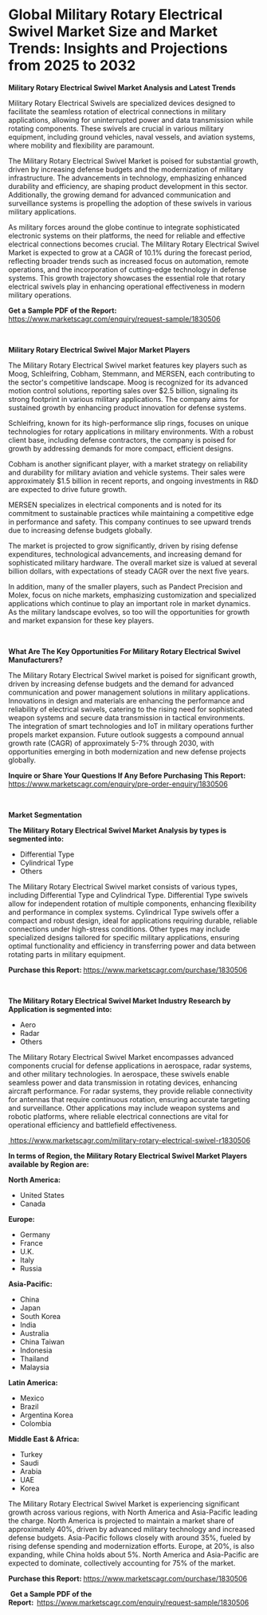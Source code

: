 <p><h1>Global Military Rotary Electrical Swivel Market Size and Market Trends: Insights and Projections from 2025 to 2032</h1></p><p><strong>Military Rotary Electrical Swivel Market Analysis and Latest Trends</strong></p>
<p><p>Military Rotary Electrical Swivels are specialized devices designed to facilitate the seamless rotation of electrical connections in military applications, allowing for uninterrupted power and data transmission while rotating components. These swivels are crucial in various military equipment, including ground vehicles, naval vessels, and aviation systems, where mobility and flexibility are paramount.</p><p>The Military Rotary Electrical Swivel Market is poised for substantial growth, driven by increasing defense budgets and the modernization of military infrastructure. The advancements in technology, emphasizing enhanced durability and efficiency, are shaping product development in this sector. Additionally, the growing demand for advanced communication and surveillance systems is propelling the adoption of these swivels in various military applications.</p><p>As military forces around the globe continue to integrate sophisticated electronic systems on their platforms, the need for reliable and effective electrical connections becomes crucial. The Military Rotary Electrical Swivel Market is expected to grow at a CAGR of 10.1% during the forecast period, reflecting broader trends such as increased focus on automation, remote operations, and the incorporation of cutting-edge technology in defense systems. This growth trajectory showcases the essential role that rotary electrical swivels play in enhancing operational effectiveness in modern military operations.</p></p>
<p><strong>Get a Sample PDF of the Report:&nbsp;</strong> <a href="https://www.marketscagr.com/enquiry/request-sample/1830506?utm_campaign=3044&utm_medium=2&utm_source=Github&utm_content=ia&utm_term=16042025&utm_id=military-rotary-electrical-swivel">https://www.marketscagr.com/enquiry/request-sample/1830506</a></p>
<p>&nbsp;</p>
<p><strong>Military Rotary Electrical Swivel Major Market Players</strong></p>
<p><p>The Military Rotary Electrical Swivel market features key players such as Moog, Schleifring, Cobham, Stemmann, and MERSEN, each contributing to the sector's competitive landscape. Moog is recognized for its advanced motion control solutions, reporting sales over $2.5 billion, signaling its strong footprint in various military applications. The company aims for sustained growth by enhancing product innovation for defense systems.</p><p>Schleifring, known for its high-performance slip rings, focuses on unique technologies for rotary applications in military environments. With a robust client base, including defense contractors, the company is poised for growth by addressing demands for more compact, efficient designs.</p><p>Cobham is another significant player, with a market strategy on reliability and durability for military aviation and vehicle systems. Their sales were approximately $1.5 billion in recent reports, and ongoing investments in R&D are expected to drive future growth.</p><p>MERSEN specializes in electrical components and is noted for its commitment to sustainable practices while maintaining a competitive edge in performance and safety. This company continues to see upward trends due to increasing defense budgets globally.</p><p>The market is projected to grow significantly, driven by rising defense expenditures, technological advancements, and increasing demand for sophisticated military hardware. The overall market size is valued at several billion dollars, with expectations of steady CAGR over the next five years.</p><p>In addition, many of the smaller players, such as Pandect Precision and Molex, focus on niche markets, emphasizing customization and specialized applications which continue to play an important role in market dynamics. As the military landscape evolves, so too will the opportunities for growth and market expansion for these key players.</p></p>
<p>&nbsp;</p>
<p><strong>What Are The Key Opportunities For Military Rotary Electrical Swivel Manufacturers?</strong></p>
<p><p>The Military Rotary Electrical Swivel market is poised for significant growth, driven by increasing defense budgets and the demand for advanced communication and power management solutions in military applications. Innovations in design and materials are enhancing the performance and reliability of electrical swivels, catering to the rising need for sophisticated weapon systems and secure data transmission in tactical environments. The integration of smart technologies and IoT in military operations further propels market expansion. Future outlook suggests a compound annual growth rate (CAGR) of approximately 5-7% through 2030, with opportunities emerging in both modernization and new defense projects globally.</p></p>
<p><strong>Inquire or Share Your Questions If Any Before Purchasing This Report:</strong> <a href="https://www.marketscagr.com/enquiry/pre-order-enquiry/1830506?utm_campaign=3044&utm_medium=2&utm_source=Github&utm_content=ia&utm_term=16042025&utm_id=military-rotary-electrical-swivel">https://www.marketscagr.com/enquiry/pre-order-enquiry/1830506</a></p>
<p>&nbsp;</p>
<p><strong>Market Segmentation</strong></p>
<p><strong>The Military Rotary Electrical Swivel Market Analysis by types is segmented into:</strong></p>
<p><ul><li>Differential Type</li><li>Cylindrical Type</li><li>Others</li></ul></p>
<p><p>The Military Rotary Electrical Swivel market consists of various types, including Differential Type and Cylindrical Type. Differential Type swivels allow for independent rotation of multiple components, enhancing flexibility and performance in complex systems. Cylindrical Type swivels offer a compact and robust design, ideal for applications requiring durable, reliable connections under high-stress conditions. Other types may include specialized designs tailored for specific military applications, ensuring optimal functionality and efficiency in transferring power and data between rotating parts in military equipment.</p></p>
<p><strong>Purchase this Report:&nbsp;</strong><a href="https://www.marketscagr.com/purchase/1830506?utm_campaign=3044&utm_medium=2&utm_source=Github&utm_content=ia&utm_term=16042025&utm_id=military-rotary-electrical-swivel">https://www.marketscagr.com/purchase/1830506</a></p>
<p>&nbsp;</p>
<p><strong>The Military Rotary Electrical Swivel Market Industry Research by Application is segmented into:</strong></p>
<p><ul><li>Aero</li><li>Radar</li><li>Others</li></ul></p>
<p><p>The Military Rotary Electrical Swivel Market encompasses advanced components crucial for defense applications in aerospace, radar systems, and other military technologies. In aerospace, these swivels enable seamless power and data transmission in rotating devices, enhancing aircraft performance. For radar systems, they provide reliable connectivity for antennas that require continuous rotation, ensuring accurate targeting and surveillance. Other applications may include weapon systems and robotic platforms, where reliable electrical connections are vital for operational efficiency and battlefield effectiveness.</p></p>
<p><a href="https://www.marketscagr.com/military-rotary-electrical-swivel-r1830506?utm_campaign=3044&utm_medium=2&utm_source=Github&utm_content=ia&utm_term=16042025&utm_id=military-rotary-electrical-swivel">&nbsp;https://www.marketscagr.com/military-rotary-electrical-swivel-r1830506</a></p>
<p><strong>In terms of Region, the Military Rotary Electrical Swivel Market Players available by Region are:</strong></p>
<p>
    <p> <strong> North America: </strong>
        <ul>
            <li>United States</li>
            <li>Canada</li>
        </ul>
        </p> 
    <p> <strong> Europe: </strong>
        <ul>
            <li>Germany</li>
            <li>France</li>
            <li>U.K.</li>
            <li>Italy</li>
            <li>Russia</li>
        </ul>
        </p> 
    <p> <strong> Asia-Pacific: </strong>
        <ul>
            <li>China</li>
            <li>Japan</li>
            <li>South Korea</li>
            <li>India</li>
            <li>Australia</li>
            <li>China Taiwan</li>
            <li>Indonesia</li>
            <li>Thailand</li>
            <li>Malaysia</li>
        </ul>
        </p> 
    <p> <strong> Latin America: </strong>
        <ul>
            <li>Mexico</li>
            <li>Brazil</li>
            <li>Argentina Korea</li>
            <li>Colombia</li>
        </ul>
        </p> 
    <p> <strong> Middle East & Africa: </strong>
        <ul>
            <li>Turkey</li>
            <li>Saudi</li>
            <li>Arabia</li>
            <li>UAE</li>
            <li>Korea</li>
        </ul>
    </p>
    </p>
<p><p>The Military Rotary Electrical Swivel Market is experiencing significant growth across various regions, with North America and Asia-Pacific leading the charge. North America is projected to maintain a market share of approximately 40%, driven by advanced military technology and increased defense budgets. Asia-Pacific follows closely with around 35%, fueled by rising defense spending and modernization efforts. Europe, at 20%, is also expanding, while China holds about 5%. North America and Asia-Pacific are expected to dominate, collectively accounting for 75% of the market.</p></p>
<p><strong>Purchase this Report: </strong><a href="https://www.marketscagr.com/purchase/1830506?utm_campaign=3044&utm_medium=2&utm_source=Github&utm_content=ia&utm_term=16042025&utm_id=military-rotary-electrical-swivel">https://www.marketscagr.com/purchase/1830506</a></p>
<p>&nbsp;<strong>Get a Sample PDF of the Report:&nbsp;&nbsp;</strong><a href="https://www.marketscagr.com/enquiry/request-sample/1830506?utm_campaign=3044&utm_medium=2&utm_source=Github&utm_content=ia&utm_term=16042025&utm_id=military-rotary-electrical-swivel">https://www.marketscagr.com/enquiry/request-sample/1830506</a></p>
<p><strong></strong></p>
<p><p></p><p></p><p></p></p>